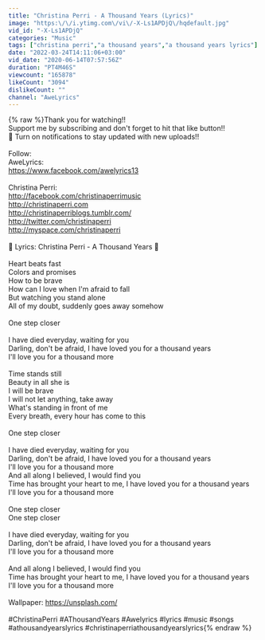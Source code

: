 ```yaml
---
title: "Christina Perri - A Thousand Years (Lyrics)"
image: "https:\/\/i.ytimg.com\/vi\/-X-Ls1APDjQ\/hqdefault.jpg"
vid_id: "-X-Ls1APDjQ"
categories: "Music"
tags: ["christina perri","a thousand years","a thousand years lyrics"]
date: "2022-03-24T14:11:06+03:00"
vid_date: "2020-06-14T07:57:56Z"
duration: "PT4M46S"
viewcount: "165878"
likeCount: "3094"
dislikeCount: ""
channel: "AweLyrics"
---
```

{% raw %}Thank you for watching!!<br />Support me by subscribing and don't forget to hit that like button!!<br />🔔 Turn on notifications to stay updated with new uploads!!<br /><br />Follow:<br />AweLyrics:<br /><a rel="nofollow" target="blank" href="https://www.facebook.com/awelyrics13">https://www.facebook.com/awelyrics13</a><br /><br />Christina Perri:<br /><a rel="nofollow" target="blank" href="http://facebook.com/christinaperrimusic">http://facebook.com/christinaperrimusic</a><br /><a rel="nofollow" target="blank" href="http://christinaperri.com">http://christinaperri.com</a><br /><a rel="nofollow" target="blank" href="http://christinaperriblogs.tumblr.com/">http://christinaperriblogs.tumblr.com/</a><br /><a rel="nofollow" target="blank" href="http://twitter.com/christinaperri">http://twitter.com/christinaperri</a><br /><a rel="nofollow" target="blank" href="http://myspace.com/christinaperri">http://myspace.com/christinaperri</a><br /><br />🎤 Lyrics: Christina Perri - A Thousand Years 🎵<br /><br />Heart beats fast<br />Colors and promises<br />How to be brave<br />How can I love when I'm afraid to fall<br />But watching you stand alone<br />All of my doubt, suddenly goes away somehow<br /><br />One step closer<br /><br />I have died everyday, waiting for you<br />Darling, don't be afraid, I have loved you for a thousand years<br />I'll love you for a thousand more<br /><br />Time stands still<br />Beauty in all she is<br />I will be brave<br />I will not let anything, take away<br />What's standing in front of me<br />Every breath, every hour has come to this<br /><br />One step closer<br /><br />I have died everyday, waiting for you<br />Darling, don't be afraid, I have loved you for a thousand years<br />I'll love you for a thousand more<br />And all along I believed, I would find you<br />Time has brought your heart to me, I have loved you for a thousand years<br />I'll love you for a thousand more<br /><br />One step closer<br />One step closer<br /><br />I have died everyday, waiting for you<br />Darling, don't be afraid, I have loved you for a thousand years<br />I'll love you for a thousand more<br /><br />And all along I believed, I would find you<br />Time has brought your heart to me, I have loved you for a thousand years<br />I'll love you for a thousand more<br /><br />Wallpaper: <a rel="nofollow" target="blank" href="https://unsplash.com/">https://unsplash.com/</a><br /><br />#ChristinaPerri #AThousandYears #Awelyrics #lyrics #music #songs #athousandyearslyrics #christinaperriathousandyearslyrics{% endraw %}
